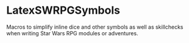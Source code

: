 # LatexSWRPGSymbols
Macros to simplify inline dice and other symbols as well as skillchecks when writing Star Wars RPG modules or adventures.
